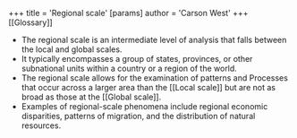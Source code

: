 +++
 title = 'Regional scale'
[params]
	author = 'Carson West'
+++
 [[Glossary]]


- The regional scale is an intermediate level of analysis that falls between the local and global scales.
- It typically encompasses a group of states, provinces, or other subnational units within a country or a region of the world.
- The regional scale allows for the examination of patterns and Processes that occur across a larger area than the [[Local scale]] but are not as broad as those at the [[Global scale]].
- Examples of regional-scale phenomena include regional economic disparities, patterns of migration, and the distribution of natural resources.